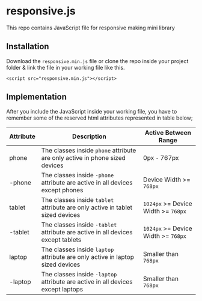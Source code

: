# responsive.js
This repo contains JavaScript file for responsive making mini library

## Installation
Download the `responsive.min.js` file or clone the repo inside your project folder & link the file in your working file like this.
```
<script src="responsive.min.js"></script>
```

## Implementation
After you include the JavaScript inside your working file, you have to remember some of the reserved html attributes represented in table below;

| Attribute  | Description | Active Between Range |
| ---------- | ----------- | ----------- |
| phone      | The classes inside `phone` attribute are only active in phone sized devices     | 0px `-` 767px |
| -phone     | The classes inside `-phone` attribute are active in all devices except phones   | Device Width >= `768px` |
| tablet     | The classes inside `tablet` attribute are only active in tablet sized devices   | `1024px` >= Device Width >= `768px` |
| -tablet    | The classes inside `-tablet` attribute are active in all devices except tablets | `1024px` >= Device Width >= `768px` |
| laptop     | The classes inside `laptop` attribute are only active in laptop sized devices   | Smaller than `768px` |
| -laptop    | The classes inside `-laptop` attribute are active in all devices except laptops | Smaller than `768px` |


